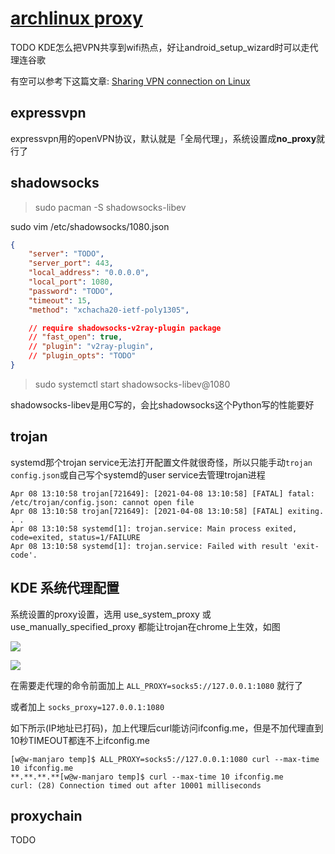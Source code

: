 # [archlinux proxy](/category/archlinux/archlinux_proxy.md)

TODO KDE怎么把VPN共享到wifi热点，好让android_setup_wizard时可以走代理连谷歌

有空可以参考下这篇文章: [Sharing VPN connection on Linux](https://kamranzafar.org/2012/08/16/sharing-vpn-connection-on-linux/)

## expressvpn

expressvpn用的openVPN协议，默认就是「全局代理」，系统设置成**no_proxy**就行了

## shadowsocks

> sudo pacman -S shadowsocks-libev

sudo vim /etc/shadowsocks/1080.json

```json
{
    "server": "TODO",
    "server_port": 443,
    "local_address": "0.0.0.0",
    "local_port": 1080,
    "password": "TODO",
    "timeout": 15,
    "method": "xchacha20-ietf-poly1305",

    // require shadowsocks-v2ray-plugin package
    // "fast_open": true,
    // "plugin": "v2ray-plugin",
    // "plugin_opts": "TODO"
}
```

> sudo systemctl start shadowsocks-libev@1080

shadowsocks-libev是用C写的，会比shadowsocks这个Python写的性能要好

## trojan

systemd那个trojan service无法打开配置文件就很奇怪，所以只能手动`trojan config.json`或自己写个systemd的user service去管理trojan进程

```
Apr 08 13:10:58 trojan[721649]: [2021-04-08 13:10:58] [FATAL] fatal: /etc/trojan/config.json: cannot open file
Apr 08 13:10:58 trojan[721649]: [2021-04-08 13:10:58] [FATAL] exiting. . .
Apr 08 13:10:58 systemd[1]: trojan.service: Main process exited, code=exited, status=1/FAILURE
Apr 08 13:10:58 systemd[1]: trojan.service: Failed with result 'exit-code'.
```

## KDE 系统代理配置

系统设置的proxy设置，选用 use_system_proxy 或 use_manually_specified_proxy 都能让trojan在chrome上生效，如图

![](use_system_proxy.png)

![](use_manually_specified_proxy.png)

在需要走代理的命令前面加上 `ALL_PROXY=socks5://127.0.0.1:1080` 就行了

或者加上 `socks_proxy=127.0.0.1:1080`

如下所示(IP地址已打码)，加上代理后curl能访问ifconfig.me，但是不加代理直到10秒TIMEOUT都连不上ifconfig.me

```
[w@w-manjaro temp]$ ALL_PROXY=socks5://127.0.0.1:1080 curl --max-time 10 ifconfig.me
**.**.**.**[w@w-manjaro temp]$ curl --max-time 10 ifconfig.me
curl: (28) Connection timed out after 10001 milliseconds
```

## proxychain

TODO
